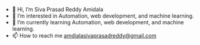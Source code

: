 - 👋 Hi, I’m Siva Prasad Reddy Amidala
- 👀 I’m interested in Automation, web development, and machine learning.
- 🌱 I’m currently learning Automation, web development, and machine learning.
- 📫 How to reach me amdialasivaprasadreddy@gmail.com

<!---
R161627/R161627 is a ✨ special ✨ repository because its `README.md` (this file) appears on your GitHub profile.
You can click the Preview link to take a look at your changes.
--->
